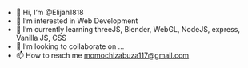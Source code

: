 - 👋 Hi, I’m @Elijah1818
- 👀 I’m interested in Web Development
- 🌱 I’m currently learning threeJS, Blender, WebGL, NodeJS, express, Vanilla JS, CSS
- 💞️ I’m looking to collaborate on ...
- 📫 How to reach me momochizabuza117@gmail.com

<!---
Elijah1818/Elijah1818 is a ✨ special ✨ repository because its `README.md` (this file) appears on your GitHub profile.
You can click the Preview link to take a look at your changes.
--->
